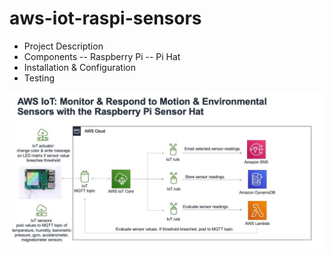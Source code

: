 # aws-iot-raspi-sensors

- Project Description
- Components
-- Raspberry Pi
-- Pi Hat
- Installation & Configuration
- Testing


![GitHub Logo](mbx-aws-iot-raspi-sensors.jpg)

